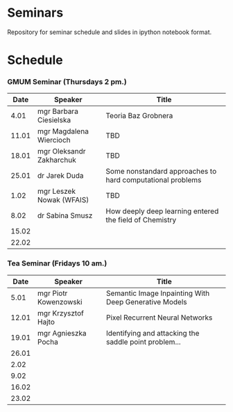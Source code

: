 # Seminars
Repository for seminar schedule and slides in ipython notebook format.

# Schedule
### GMUM Seminar (Thursdays 2 pm.)
| Date  | Speaker                                            | Title                                                      |
|-------|----------------------------------------------------|----------------------------------------------------------- | 
|  4.01 | mgr Barbara Ciesielska                             | Teoria Baz Grobnera                                        |
| 11.01 | mgr Magdalena Wiercioch                            | TBD                                                        |
| 18.01 | mgr Oleksandr Zakharchuk                           | TBD                                                        |
| 25.01 | dr Jarek Duda                                      | Some nonstandard approaches to hard computational problems |
|  1.02 | mgr Leszek Nowak (WFAIS)                           | TBD                                                        |
|  8.02 | dr Sabina Smusz                                    | How deeply deep learning entered the field of Chemistry    |
| 15.02 |                                                    |                                                            |
| 22.02 |                                                    |                                                            |


### Tea Seminar (Fridays 10 am.)
| Date  | Speaker                                            | Title                                                      |
|-------|----------------------------------------------------|----------------------------------------------------------- | 
|  5.01 | mgr Piotr Kowenzowski                              | Semantic Image Inpainting With Deep Generative Models      |
| 12.01 | mgr Krzysztof Hajto                                | Pixel Recurrent Neural Networks                            |
| 19.01 | mgr Agnieszka Pocha                                | Identifying and attacking the saddle point problem...      |
| 26.01 |                                                    |                                                            |
|  2.02 |                                                    |                                                            |
|  9.02 |                                                    |                                                            |
| 16.02 |                                                    |                                                            |
| 23.02 |                                                    |                                                            |
